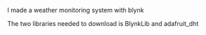 I made a weather monitoring system with blynk

The two libraries needed to download is BlynkLib and adafruit_dht

